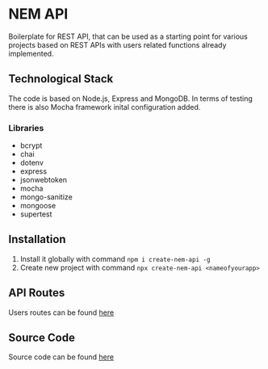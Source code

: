 # NEM API

Boilerplate for REST API, that can be used as a starting point for various projects based on REST APIs with users related functions already implemented.

## Technological Stack

The code is based on Node.js, Express and MongoDB. In terms of testing there is also Mocha framework inital configuration added.

### Libraries

- bcrypt
- chai
- dotenv
- express
- jsonwebtoken
- mocha
- mongo-sanitize
- mongoose
- supertest

## Installation

1. Install it globally with command `npm i create-nem-api -g`
2. Create new project with command `npx create-nem-api <nameofyourapp>`

## API Routes

Users routes can be found [here](https://github.com/KowalewskiPawel/NEM-API/wiki/API-Routes)

## Source Code

Source code can be found [here](https://github.com/KowalewskiPawel/NEM-API)
